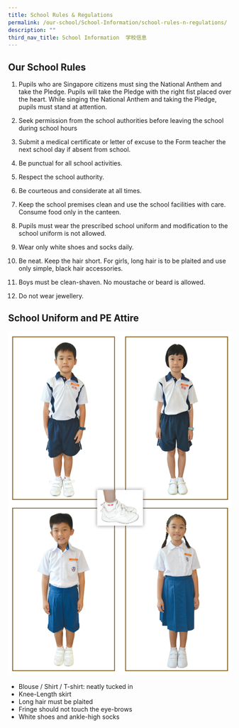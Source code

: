 ```yaml
---
title: School Rules & Regulations
permalink: /our-school/School-Information/school-rules-n-regulations/
description: ""
third_nav_title: School Information  学校信息
---
```

Our School Rules
----------------

1.  Pupils who are Singapore citizens must sing the National Anthem and take the Pledge. Pupils will take the Pledge with the right fist placed over the heart. While singing the National Anthem and taking the Pledge, pupils must stand at attention.

2.  Seek permission from the school authorities before leaving the school during school hours

3.  Submit a medical certificate or letter of excuse to the Form teacher the next school day if absent from school.

4.  Be punctual for all school activities.

5.  Respect the school authority.

6.  Be courteous and considerate at all times.

7.  Keep the school premises clean and use the school facilities with care. Consume food only in the canteen.

8.  Pupils must wear the prescribed school uniform and modification to the school uniform is not allowed.

9.  Wear only white shoes and socks daily.

10.  Be neat. Keep the hair short. For girls, long hair is to be plaited and use only simple, black hair accessories.

11.  Boys must be clean-shaven. No moustache or beard is allowed.

12.  Do not wear jewellery.

School Uniform and PE Attire
----------------------------
 ![](/images/Uniform%20-%20Updated.jpg) 

*   Blouse / Shirt / T-shirt: neatly tucked in
*   Knee-Length skirt
*   Long hair must be plaited
*   Fringe should not touch the eye-brows
*   White shoes and ankle-high socks